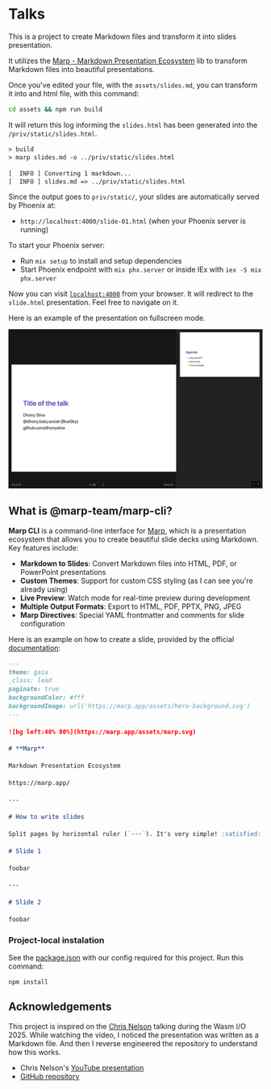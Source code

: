 # Talks

This is a project to create Markdown files and transform it into slides presentation.

It utilizes the [Marp - Markdown Presentation Ecosystem](https://marp.app) lib to transform Markdown files into beautiful presentations.

Once you've edited your file, with the `assets/slides.md`, you can transform it into and html file, with this command:

```bash
cd assets && npm run build
```

It will return this log informing the `slides.html` has been generated into the `/priv/static/slides.html`.

```
> build
> marp slides.md -o ../priv/static/slides.html

[  INFO ] Converting 1 markdown...
[  INFO ] slides.md => ../priv/static/slides.html
```

Since the output goes to `priv/static/`, your slides are automatically served by Phoenix at:
- `http://localhost:4000/slide-01.html` (when your Phoenix server is running)

To start your Phoenix server:

* Run `mix setup` to install and setup dependencies
* Start Phoenix endpoint with `mix phx.server` or inside IEx with `iex -S mix phx.server`

Now you can visit [`localhost:4000`](http://localhost:4000) from your browser. It will redirect to the `slide.html` presentation. Feel free to navigate on it.

Here is an example of the presentation on fullscreen mode.

![Slide generated by Marp](priv/static/images/generated_slides.png "Slide generated by Marp")


## What is @marp-team/marp-cli?

**Marp CLI** is a command-line interface for [Marp](https://marp.app/), which is a presentation ecosystem that allows you to create beautiful slide decks using Markdown. Key features include:

- **Markdown to Slides**: Convert Markdown files into HTML, PDF, or PowerPoint presentations
- **Custom Themes**: Support for custom CSS styling (as I can see you're already using)
- **Live Preview**: Watch mode for real-time preview during development
- **Multiple Output Formats**: Export to HTML, PDF, PPTX, PNG, JPEG
- **Marp Directives**: Special YAML frontmatter and comments for slide configuration

Here is an example on how to create a slide, provided by the official [documentation](https://marp.app):

```markdown
---
theme: gaia
_class: lead
paginate: true
backgroundColor: #fff
backgroundImage: url('https://marp.app/assets/hero-background.svg')
---

![bg left:40% 80%](https://marp.app/assets/marp.svg)

# **Marp**

Markdown Presentation Ecosystem

https://marp.app/

---

# How to write slides

Split pages by horizontal ruler (`---`). It's very simple! :satisfied:

# Slide 1

foobar

---

# Slide 2

foobar
```


### Project-local instalation

See the [package.json](assets/package.json) with our config required for this project. Run this command:

```shell
npm install
```

## Acknowledgements

This project is inspired on the [Chris Nelson](https://bsky.app/profile/superchris.launchscout.com) talking during the Wasm I/O 2025. While watching the video, I noticed the presentation was written as a Markdown file. And then I reverse engineered the repository to understand how this works.

* Chris Nelson's [YouTube presentation](https://www.youtube.com/watch?v=F-VyDJKWG_k)
* [GitHub repository](https://github.com/launchscout/wasmio_2025)
